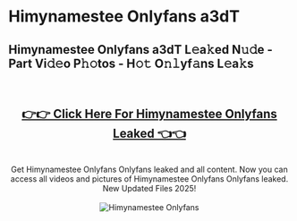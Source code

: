 # Himynamestee Onlyfans a3dT

<h2>Himynamestee Onlyfans a3dT  L𝚎a𝚔ed N𝚞𝚍e - Part Vi𝚍𝚎o P𝚑𝚘tos - H𝚘𝚝 O𝚗𝚕yf𝚊ns L𝚎a𝚔s</h2>
<br>
<div align="center">
<h2><a href="https://213.232.235.80/live/video.php?q=himynamestee-onlyfans" rel="nofollow">👉👉 Click Here For Himynamestee Onlyfans Leaked 👈👈</a></h2>

<br>
Get Himynamestee Onlyfans Onlyfans leaked and all content. Now you can access all videos and pictures of Himynamestee Onlyfans Onlyfans leaked. New Updated Files 2025!
<br>
<br>
<a href="https://213.232.235.80/live/video.php?q=himynamestee-onlyfans" rel="nofollow" data-target="animated-image.originalLink"><img src="https://i.imgur.com/dJHk4Zq.gif" alt="Himynamestee Onlyfans" style="max-width: 100%; display: inline-block;" data-target="animated-image.originalImage"></a>
</div>
<br>